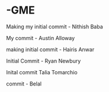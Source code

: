 # -GME

Making my initial commit - Nithish Baba

My commit - Austin Alloway

making initial commit - Hairis Anwar

Initial Commit - Ryan Newbury

Inital commit Talia Tomarchio

commit - Belal
